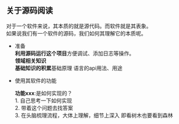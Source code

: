 关于源码阅读
----

对于一个软件来说，其本质的就是源代码。而软件就是其表象。<br/>
如果说我们有一个软件的源码，我们如何其理解它的本质呢。<br/>

- 准备<br/>
  **利用源码运行这个项目**方便调试、添加日志等操作。<br/>
  **领域相关知识**<br/>
  **基础知识的积累**基础原理 语言的api用法、用途<br/>

- 使用其软件的功能<br/>  

	**功能xxx**:是如何实现的？<br/>
			 1. 自己思考一下如何实现<br/>
			 2. 带着这个问题去找答案<br/>
			 3. 在头脑梳理流程，大体上理解，细节上深入 即看树木也要看到森林<br/>





